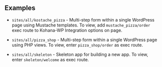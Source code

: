## Examples

* `sites/all/kostache_pizza` - Multi-step form within a single WordPress page using Mustache templates. To view,  add `mustache_pizza/order` exec route to Kohana-WP Integration options on page.

* `sites/all/pizza_shop`     - Multi-step form within a single WordPress page using PHP views. To view, enter `pizza_shop/order` as exec route.

* `sites/all/skeleton`       - Skeleton app for building a new app. To view, enter `skeleton/welcome` as exec route.